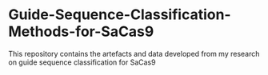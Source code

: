 # Guide-Sequence-Classification-Methods-for-SaCas9
This repository contains the artefacts and data developed from my research on guide sequence classification for SaCas9
